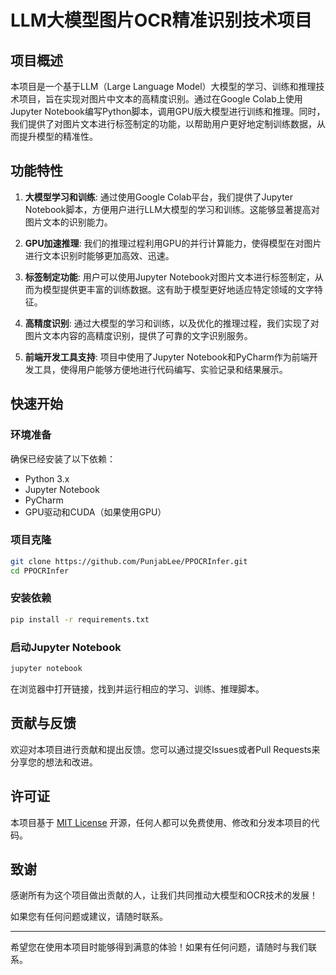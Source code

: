 # LLM大模型图片OCR精准识别技术项目

## 项目概述

本项目是一个基于LLM（Large Language Model）大模型的学习、训练和推理技术项目，旨在实现对图片中文本的高精度识别。通过在Google Colab上使用Jupyter Notebook编写Python脚本，调用GPU版大模型进行训练和推理。同时，我们提供了对图片文本进行标签制定的功能，以帮助用户更好地定制训练数据，从而提升模型的精准性。

## 功能特性

1. **大模型学习和训练**: 通过使用Google Colab平台，我们提供了Jupyter Notebook脚本，方便用户进行LLM大模型的学习和训练。这能够显著提高对图片文本的识别能力。

2. **GPU加速推理**: 我们的推理过程利用GPU的并行计算能力，使得模型在对图片进行文本识别时能够更加高效、迅速。

3. **标签制定功能**: 用户可以使用Jupyter Notebook对图片文本进行标签制定，从而为模型提供更丰富的训练数据。这有助于模型更好地适应特定领域的文字特征。

4. **高精度识别**: 通过大模型的学习和训练，以及优化的推理过程，我们实现了对图片文本内容的高精度识别，提供了可靠的文字识别服务。

5. **前端开发工具支持**: 项目中使用了Jupyter Notebook和PyCharm作为前端开发工具，使得用户能够方便地进行代码编写、实验记录和结果展示。

## 快速开始

### 环境准备

确保已经安装了以下依赖：

- Python 3.x
- Jupyter Notebook
- PyCharm
- GPU驱动和CUDA（如果使用GPU）

### 项目克隆

```bash
git clone https://github.com/PunjabLee/PPOCRInfer.git
cd PPOCRInfer
```

### 安装依赖

```bash
pip install -r requirements.txt
```

### 启动Jupyter Notebook

```bash
jupyter notebook
```

在浏览器中打开链接，找到并运行相应的学习、训练、推理脚本。

## 贡献与反馈

欢迎对本项目进行贡献和提出反馈。您可以通过提交Issues或者Pull Requests来分享您的想法和改进。

## 许可证

本项目基于 [MIT License](LICENSE) 开源，任何人都可以免费使用、修改和分发本项目的代码。

## 致谢

感谢所有为这个项目做出贡献的人，让我们共同推动大模型和OCR技术的发展！

如果您有任何问题或建议，请随时联系。

---

希望您在使用本项目时能够得到满意的体验！如果有任何问题，请随时与我们联系。

